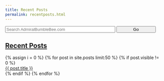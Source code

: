 ```yaml
---
title: Recent Posts
permalink: recentposts.html
---
```


<html>
<head>
  <link rel="stylesheet" id="mainstyle" href="{{ "/css/main.css" | prepend: site.baseurl }}">
  <script type="text/javascript" src="/admt/admt.js"> </script>
</head>
<body class="side-bar-body">

<form method="get" id="search" action="http://duckduckgo.com/" target="new" style="margin-bottom: 5px">
  <input type="hidden" name="sites" value="admiralbumblebee.com"/>
  <input type="hidden" name="k8" value="#444444"/>
  <input type="hidden" name="k9" value="#D51920"/>
  <input type="hidden" name="kt" value="h"/>
  <input type="text" name="q" maxlength="255" placeholder="Search AdmiralBumbleBee.com" style="width: 70%;" />
  <input type="submit" value="Go" style="width: 25%;" />
</form>

<h2>
<a class="recent-post-link recent-post" href="/tags/?year=true" target="_parent">Recent Posts</a>
</h2>
{% assign i = 0 %}
{% for post in site.posts limit:50 %}
  {% if post.visible != 0 %}
  <div class="recent-post">
    <a class="recent-post-link" href="{{ post.url }}" target="_parent">{{ post.title }}</a>
  </div>
  {% endif %}
{% endfor %}
</body>
</html>

